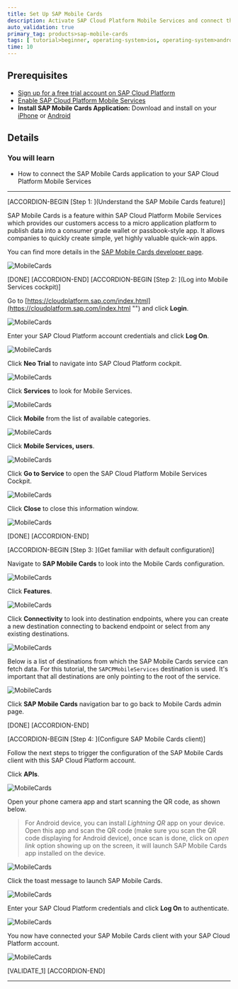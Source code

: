 ```yaml
---
title: Set Up SAP Mobile Cards
description: Activate SAP Cloud Platform Mobile Services and connect the SAP Mobile Cards application to your trial account.
auto_validation: true
primary_tag: products>sap-mobile-cards
tags: [ tutorial>beginner, operating-system>ios, operating-system>android, topic>mobile, products>sap-cloud-platform, products>sap-mobile-cards, software-product-function>sap-cloud-platform-mobile-services ]
time: 10
---
```


## Prerequisites
- [Sign up for a free trial account on SAP Cloud Platform](hcp-create-trial-account)
- [Enable SAP Cloud Platform Mobile Services](fiori-ios-hcpms-setup)
- **Install SAP Mobile Cards Application:** Download and install on your [iPhone](https://itunes.apple.com/us/app/sap-content-to-go/id1168110623?mt=8) or [Android](https://play.google.com/store/apps/details?id=com.sap.content2go)

## Details
### You will learn
  - How to connect the SAP Mobile Cards application to your SAP Cloud Platform Mobile Services

---

[ACCORDION-BEGIN [Step 1: ](Understand the SAP Mobile Cards feature)]

SAP Mobile Cards is a feature within SAP Cloud Platform Mobile Services which provides our customers access to a micro application platform to publish data into a consumer grade wallet or passbook-style app. It allows companies to quickly create simple, yet highly valuable quick-win apps.

You can find more details in the [SAP Mobile Cards developer page](https://developers.sap.com/topics/mobile-cards.html).

![MobileCards](Markdown_files/MobileCards.png)


[DONE]
[ACCORDION-END]
[ACCORDION-BEGIN [Step 2: ](Log into Mobile Services cockpit)]

Go to [https://cloudplatform.sap.com/index.html](https://cloudplatform.sap.com/index.html "") and click **Login**.

![MobileCards](Markdown_files/img_0.png)

Enter your SAP Cloud Platform account credentials and click **Log On**.

![MobileCards](Markdown_files/img_000.png)

Click **Neo Trial** to navigate into SAP Cloud Platform cockpit.

![MobileCards](Markdown_files/img_001.png)

Click **Services** to look for Mobile Services.

![MobileCards](Markdown_files/img_002.png)

Click **Mobile** from the list of available categories.

![MobileCards](Markdown_files/img_004.png)

Click **Mobile Services, users**.  

![MobileCards](Markdown_files/img_005.png)

Click **Go to Service** to open the SAP Cloud Platform Mobile Services Cockpit.

![MobileCards](Markdown_files/img_006.png)

Click **Close** to close this information window.

![MobileCards](Markdown_files/img_007.png)

[DONE]
[ACCORDION-END]

[ACCORDION-BEGIN [Step 3: ](Get familiar with default configuration)]

Navigate to **SAP Mobile Cards** to look into the Mobile Cards configuration.

![MobileCards](Markdown_files/img_009.png)

Click **Features**.

![MobileCards](Markdown_files/img_010.png)

Click **Connectivity** to look into destination endpoints, where you can create a new destination connecting to backend endpoint or select from any existing destinations.

![MobileCards](Markdown_files/img_011.png)

Below is a list of destinations from which the SAP Mobile Cards service can fetch data. For this tutorial, the `SAPCPMobileServices` destination is used. It's important that all destinations are only pointing to the root of the service.

![MobileCards](Markdown_files/img_012.png)

Click **SAP Mobile Cards** navigation bar to go back to Mobile Cards admin page.

[DONE]
[ACCORDION-END]

[ACCORDION-BEGIN [Step 4: ](Configure SAP Mobile Cards client)]

Follow the next steps to trigger the configuration of the SAP Mobile Cards client with this SAP Cloud Platform account.

Click **APIs**.

![MobileCards](Markdown_files/img_014.png)

Open your phone camera app and start scanning the QR code, as shown below.

>For Android device, you can install _Lightning QR_ app on your device. Open this app and scan the QR code (make sure you scan the QR code displaying for Android device), once scan is done, click on _open link_ option showing up on the screen, it will launch SAP Mobile Cards app installed on the device.

![MobileCards](Markdown_files/img_015.png)

Click the toast message to launch SAP Mobile Cards.

![MobileCards](Markdown_files/img_017.png)

Enter your SAP Cloud Platform credentials and click **Log On** to authenticate.

![MobileCards](Markdown_files/img_018.png)

You now have connected your SAP Mobile Cards client with your SAP Cloud Platform account.

![MobileCards](Markdown_files/img_019.png)

[VALIDATE_1]
[ACCORDION-END]

---
